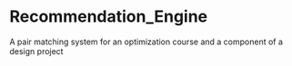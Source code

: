 # Recommendation_Engine
A pair matching system for an optimization course and a component of a design project
